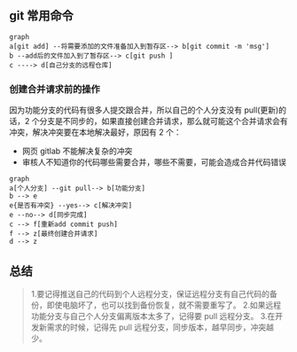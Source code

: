 ## git 常用命令

```mermaid
graph
a[git add] --将需要添加的文件准备加入到暂存区--> b[git commit -m 'msg']
b --add后的文件加入到了暂存区--> c[git push ]
c ----> d[自己分支的远程仓库]
```

### 创建合并请求前的操作

因为功能分支的代码有很多人提交跟合并，所以自己的个人分支没有 pull(更新)的话，2 个分支是不同步的，如果直接创建合并请求，那么就可能这个合并请求会有冲突，解决冲突要在本地解决最好，原因有 2 个：

- 网页 gitlab 不能解决复杂的冲突
- 审核人不知道你的代码哪些需要合并，哪些不需要，可能会造成合并代码错误

```mermaid
graph
a[个人分支] --git pull--> b[功能分支]
b --> e
e{是否有冲突} --yes--> c[解决冲突]
e --no--> d[同步完成]
c --> f[重新add commit push]
f --> z[最终创建合并请求]
d --> z
```

## 总结

> 1.要记得推送自己的代码到个人远程分支，保证远程分支有自己代码的备份，即使电脑坏了，也可以找到备份恢复，就不需要重写了。 2.如果远程功能分支与自己个人分支偏离版本太多了，记得要 pull 远程分支。 3.在开发新需求的时候，记得先 pull 远程分支，同步版本，越早同步，冲突越少。
